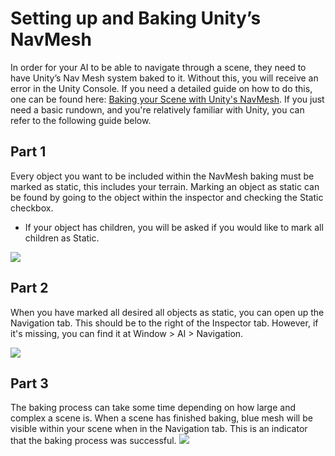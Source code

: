 # Setting up and Baking Unity’s NavMesh
In order for your AI to be able to navigate through a scene, they need to have Unity’s Nav Mesh system baked to it. Without this, you will receive an error in the Unity Console. If you need a detailed guide on how to do this, one can be found here: [Baking your Scene with Unity's NavMesh](https://docs.unity3d.com/Manual/nav-BuildingNavMesh.html). If you just need a basic rundown, and you're relatively familiar with Unity, you can refer to the following guide below. 

## Part 1
Every object you want to be included within the NavMesh baking must be marked as static, this includes your terrain. Marking an object as static can be found by going to the object within the inspector and checking the Static checkbox.

* If your object has children, you will be asked if you would like to mark all children as Static.  

![](https://i.imgur.com/z9Yy8zv.png)

## Part 2
When you have marked all desired all objects as static, you can open up the Navigation tab. This should be to the right of the Inspector tab. However, if it's missing, you can find it at Window > AI > Navigation.

![](https://i.imgur.com/CsLttJj.png)

## Part 3
The baking process can take some time depending on how large and complex a scene is. When a scene has finished baking, blue mesh will be visible within your scene when in the Navigation tab. This is an indicator that the baking process was successful.
![](https://i.imgur.com/DHMk7qI.png)
